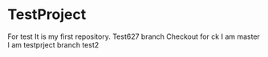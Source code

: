 # TestProject
For test
It is my first repository.
Test627 branch
Checkout for ck
I am master
I am testprject branch
test2
